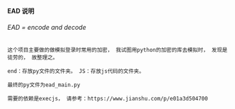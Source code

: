 #### EAD 说明

###### EAD = encode and decode


`这个项目主要做的做模拟登录时常用的加密， 我试图用python的加密的库去模拟时， 发现是徒劳的， 故整理之。`


`end：存放py文件的文件夹。 JS：存放js代码的文件夹。`


`最终的py文件为ead_main.py`



`需要的依赖是execjs， 请参考：https://www.jianshu.com/p/e01a3d504700`








